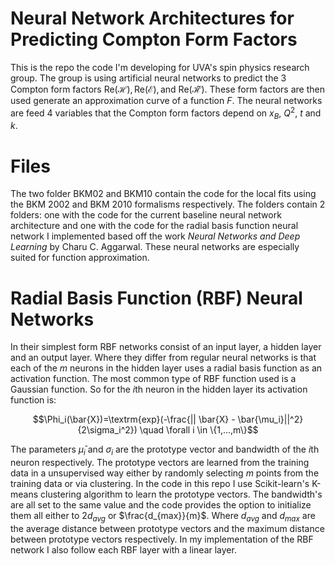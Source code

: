 
# Neural Network Architectures for Predicting Compton Form Factors

This is the repo the code I'm developing for UVA's spin physics research group. The group is using artificial neural networks to predict the 3 Compton form factors $\textrm{Re}(\mathcal{H}), \textrm{Re}(\mathcal{E}), \textrm{and}$ $\textrm{Re}(\mathcal{\tilde{H}})$. These form factors are then used generate an approximation curve of a function $F$. The neural networks are feed 4 variables that the Compton form factors depend on $x_B$, $Q^2$, $t$ and $k$.


# Files

The two folder BKM02 and BKM10 contain the code for the local fits using the BKM 2002 and BKM 2010 formalisms respectively.  The folders contain 2 folders: one with the code for the current baseline neural network architecture and one with the code for the radial basis function neural network I implemented based off the work *Neural  Networks and  Deep Learning* by Charu C. Aggarwal. These neural networks are especially suited for function approximation.


# Radial Basis Function (RBF) Neural Networks

In their simplest form RBF networks consist of an input layer, a hidden layer and an output layer. Where they differ from regular neural networks is that each of the $m$ neurons in the hidden layer uses a radial basis function as an activation function. The most common type of RBF function used is a Gaussian function. 
So for the $i$th neuron in the hidden layer its activation function is:

$$\Phi_i(\bar{X})=\textrm{exp}(-\frac{|| \bar{X} - \bar{\mu_i}||^2}{2\sigma_i^2}) \quad \forall i \in \{1,...,m\}$$

The parameters $\bar{\mu}_i$ and $\sigma_{i}$ are the prototype vector and bandwidth of the $i$th neuron respectively. 
The prototype vectors are learned from the training data in a unsupervised way either by randomly selecting $m$ points from the training data or via clustering. In the code in this repo I use Scikit-learn's K-means clustering algorithm to learn the prototype vectors. The bandwidth's are all set to the same value and the code provides the option to initialize them all either to $2d_{avg}$ or $\frac{d_{max}}{m}$. Where $d_{avg}$ and $d_{max}$ are the average distance between prototype vectors and the maximum distance between prototype vectors respectively. In my implementation of the RBF network I also follow each RBF layer with a linear layer.
